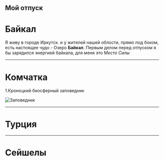 ## Мой отпуск

# Байкал

Я живу в городе Иркутск. и у жителей нашей облости, прямо под боком, есть настоящее чудо - Озеро **Байкал**.
Первым делом перед отпуском я бы зарядился энергией байкала, для меня это *Место Силы*

---
# Комчатка

1.Кроноцкий биосферный заповедник

![Заповедник](4.jpg)

---
# Турция

---
# Сейшелы

